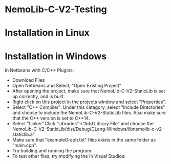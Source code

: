 # NemoLib-C-V2-Testing

# Installation in Linux

# Installation in Windows

In Netbeans with C/C++ Plugins:
* Download Files
* Open Netbeans and Select, "Open Existing Project"
* After opening the project, make sure that NemoLib-C-V2-StaticLib is set up correctly, and is built.
* Right click on this project in the projects window and select "Properties".
* Select "C++ Compiler". Under this catagory, select "Include Directories" and choose to include the NemoLib-C-V2-StaticLib files. Also make sure that the C++ version is set to C++14.
* Select "Linker".Click “Libraries”->“Add Library File” and choose the NemoLib-C-V2-StaticLib/dist/Debug/CLang-Windows/libnemolib-c-v2-staticlib.a”
* Make sure that "exampleGraph.txt" files exists in the same folder as "main.cpp". 
* Try building and running the program.
* To test other files, try modifying the 
In Visual Studios:  
